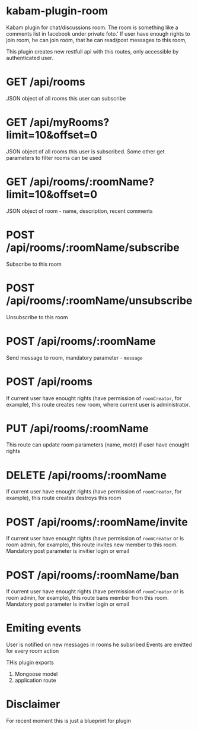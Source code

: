 kabam-plugin-room
========================

Kabam plugin for chat/discussions room.
The room is something like a comments list in facebook under private foto.'
If user have enough rights to join room, he can join room, that he can read/post messages to this room,


This plugin creates new restfull api with this routes, only accessible by authenticated user.


GET /api/rooms
========================
JSON object of all rooms this user can subscribe

GET /api/myRooms?limit=10&offset=0
========================
JSON object of all rooms this user is subscribed.
Some other get parameters to filter rooms can be used


GET /api/rooms/:roomName?limit=10&offset=0
========================
JSON object of room - name, description, recent comments


POST /api/rooms/:roomName/subscribe
========================
Subscribe to this room


POST /api/rooms/:roomName/unsubscribe
========================
Unsubscribe to this room

POST /api/rooms/:roomName
========================
Send message to room, mandatory parameter - `message`

POST /api/rooms
========================
If current user have enought rights (have permission of `roomCreator`, for example), this route creates new room,
where current user is administrator.

PUT /api/rooms/:roomName
========================
This route can update room parameters (name, motd) if user have enought rights

DELETE /api/rooms/:roomName
========================
If current user have enought rights (have permission of `roomCreator`, for example), this route creates destroys
this room


POST /api/rooms/:roomName/invite
========================
If current user have enought rights (have permission of `roomCreator` or is room admin, for example), this route
invites new member to this room. Mandatory post parameter is invitier login or email


POST /api/rooms/:roomName/ban
========================
If current user have enought rights (have permission of `roomCreator` or is room admin, for example), this route
bans  member from this room. Mandatory post parameter is invitier login or email



Emiting events
========================

User is notified on new messages in rooms he subsribed
Events are emitted for every room action


THis plugin exports

1. Mongoose model
2. application route

Disclaimer
============
For recent moment this is just a blueprint for plugin